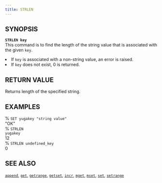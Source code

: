 ```yaml
---
title: STRLEN
---
```


## SYNOPSIS
<code><b>STRLEN key</b></code><br>
This command is to find the length of the string value that is associated with the given <code>key</code>.
<li> If <code>key</code> is associated with a non-string value, an error is raised.</li>
<li> If <code>key</code> does not exist, 0 is returned.</li>

## RETURN VALUE
Returns length of the specified string.

## EXAMPLES
% <code>SET yugakey "string value"</code><br>
"OK"<br>
% <code>STRLEN yugakey</code><br>
12<br>
% <code>STRLEN undefined_key</code><br>
0<br>

## SEE ALSO
[`append`](/api/redis/append/), [`get`](/api/redis/get/), [`getrange`](/api/redis/getrange/), [`getset`](/api/redis/getset/), [`incr`](/api/redis/incr/), [`mget`](/api/redis/mget/), [`mset`](/api/redis/mset/), [`set`](/api/redis/set/), [`setrange`](/api/redis/setrange/)
